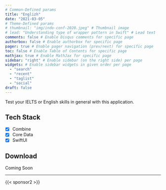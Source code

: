 ```yaml
---
# Common-Defined params
title: "Englizh"
date: "2021-03-05"
# Theme-Defined params
# thumbnail: "img/indo-conf-2020.jpeg" # Thumbnail image
# lead: "Understanding type of wrapper pattern in Swift" # Lead text
comments: false # Enable Disqus comments for specific page
authorbox: false # Enable authorbox for specific page
pager: true # Enable pager navigation (prev/next) for specific page
toc: false # Enable Table of Contents for specific page
mathjax: true # Enable MathJax for specific page
sidebar: "right" # Enable sidebar (on the right side) per page
widgets: # Enable sidebar widgets in given order per page
  - "search"
  - "recent"
  - "taglist"
  - "social"
draft: false
---
```


Test your IELTS or English skills in general with this application.

## Tech Stack

- [x] Combine
- [x] Core Data
- [x] SwiftUI

## Download

Coming Soon

---

{{< sponsor2 >}}
